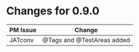 # Changes for 0.9.0

| PM Issue      | Change        |
| ------------- | ------------- |
| JATconv | @Tags and @TestAreas added |
